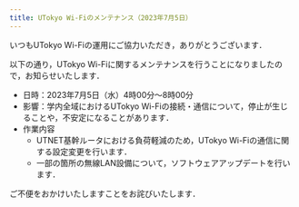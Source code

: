 ```yaml
---
title: UTokyo Wi-Fiのメンテナンス（2023年7月5日）
---
```


いつもUTokyo Wi-Fiの運用にご協力いただき，ありがとうございます．

以下の通り，UTokyo Wi-Fiに関するメンテナンスを行うことになりましたので，お知らせいたします．

- 日時：2023年7月5日（水）4時00分～8時00分
- 影響：学内全域におけるUTokyo Wi-Fiの接続・通信について，停止が生じることや，不安定になることがあります．
- 作業内容
    - UTNET基幹ルータにおける負荷軽減のため，UTokyo Wi-Fiの通信に関する設定変更を行います．
    - 一部の箇所の無線LAN設備について，ソフトウェアアップデートを行います．

ご不便をおかけいたしますことをお詫びいたします．
